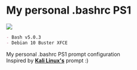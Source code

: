 # My personal .bashrc PS1

<img src="https://cdn-124.anonfiles.com/f5MbjeMfx7/a11fedac-1646516851/unknown.png">

```markdown
- Bash v5.0.3
- Debian 10 Buster XFCE
```
My personal .bashrc PS1 prompt configuration <br>
Inspired by **[Kali Linux's](https://pt.wikipedia.org/wiki/Kali_Linux)** prompt :)


